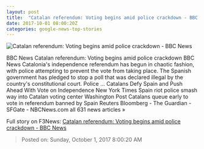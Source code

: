 ```yaml
---
layout: post
title:  "Catalan referendum: Voting begins amid police crackdown - BBC News"
date: 2017-10-01 08:00:20Z
categories: google-news-top-stories
---
```


![Catalan referendum: Voting begins amid police crackdown - BBC News](https://ichef-1.bbci.co.uk/news/1024/cpsprodpb/E235/production/_98090975_042106636.jpg)

BBC News Catalan referendum: Voting begins amid police crackdown BBC News Catalonia's independence referendum has begun in chaotic fashion, with police attempting to prevent the vote from taking place. The Spanish government has pledged to stop a poll that was declared illegal by the country's constitutional court. Police ... Catalans Defy Spain and Push Ahead With Vote on Independence New York Times Spain riot police smash way into Catalan voting center Washington Post Catalans queue early to vote in referendum banned by Spain Reuters Bloomberg - The Guardian - SFGate - NBCNews.com all 631 news articles »


Full story on F3News: [Catalan referendum: Voting begins amid police crackdown - BBC News](http://www.f3nws.com/n/EnYRfF)

> Posted on: Sunday, October 1, 2017 8:00:20 AM
